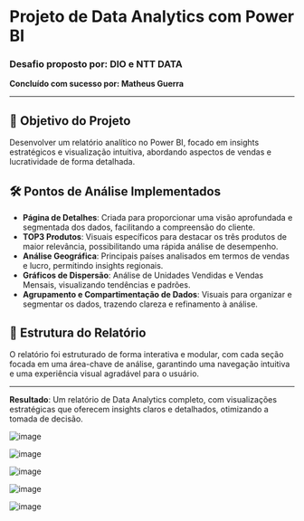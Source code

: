 # Projeto de Data Analytics com Power BI

### Desafio proposto por: DIO e NTT DATA  
**Concluído com sucesso por: Matheus Guerra**

---

## 🎯 **Objetivo do Projeto**
Desenvolver um relatório analítico no Power BI, focado em insights estratégicos e visualização intuitiva, abordando aspectos de vendas e lucratividade de forma detalhada.

## 🛠️ **Pontos de Análise Implementados**

- **Página de Detalhes**: Criada para proporcionar uma visão aprofundada e segmentada dos dados, facilitando a compreensão do cliente.
- **TOP3 Produtos**: Visuais específicos para destacar os três produtos de maior relevância, possibilitando uma rápida análise de desempenho.
- **Análise Geográfica**: Principais países analisados em termos de vendas e lucro, permitindo insights regionais.
- **Gráficos de Dispersão**: Análise de Unidades Vendidas e Vendas Mensais, visualizando tendências e padrões.
- **Agrupamento e Compartimentação de Dados**: Visuais para organizar e segmentar os dados, trazendo clareza e refinamento à análise.

## 📄 **Estrutura do Relatório**

O relatório foi estruturado de forma interativa e modular, com cada seção focada em uma área-chave de análise, garantindo uma navegação intuitiva e uma experiência visual agradável para o usuário.

---

**Resultado**: Um relatório de Data Analytics completo, com visualizações estratégicas que oferecem insights claros e detalhados, otimizando a tomada de decisão.

![image](https://github.com/user-attachments/assets/7af624ee-8e89-4dd3-9cc2-3a143e315c18)

![image](https://github.com/user-attachments/assets/b4d56061-18c8-4615-9832-6cf6afef5898)

![image](https://github.com/user-attachments/assets/0a390f94-d882-460c-880c-3b7c9fda557c)

![image](https://github.com/user-attachments/assets/cca4644f-9f0a-4059-ae6d-ccda6070cc51)

![image](https://github.com/user-attachments/assets/25a8b7ee-01c0-4365-810e-a3f4d3b5ee89)



